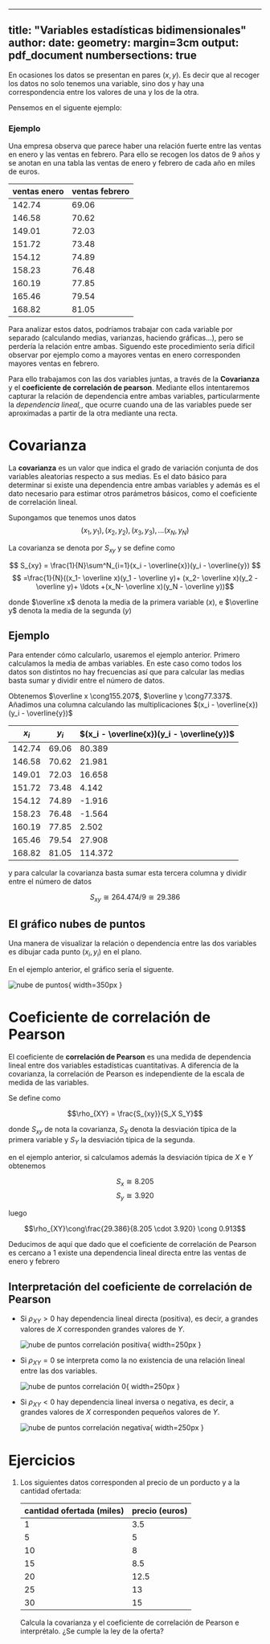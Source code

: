 
---
title: "Variables estadísticas bidimensionales"
author:
date:
geometry: margin=3cm
output: pdf_document
numbersections: true
---

En ocasiones los datos se presentan en pares $(x,y)$. Es decir que al recoger los datos no solo tenemos una variable, sino dos y hay una correspondencia entre los valores de una y los de la otra. 

Pensemos en el siguente ejemplo: 

### Ejemplo
Una empresa observa que parece haber una relación fuerte entre las ventas en enero y las ventas en febrero. Para ello se recogen los datos de 9 años y se anotan en una tabla las ventas de enero y febrero de cada año en miles de euros.

| ventas enero | ventas febrero  |
| ------ | ----- |
| 142.74 | 69.06 |
| 146.58 | 70.62 |
| 149.01 | 72.03 |
| 151.72 | 73.48 |
| 154.12 | 74.89 |
| 158.23 | 76.48 |
| 160.19 | 77.85 |
| 165.46 | 79.54 |
| 168.82 | 81.05 |

Para analizar estos datos, podríamos trabajar con cada variable por separado (calculando medias, varianzas, haciendo gráficas...), pero se perdería la relación entre ambas.  Siguendo este procedimiento sería dificil observar por ejemplo como a mayores ventas en enero corresponden mayores ventas en febrero.

Para ello trabajamos con las dos variables juntas, a través de la **Covarianza** y el **coeficiente de correlación de pearson**. Mediante ellos intentaremos capturar la relación de dependencia entre ambas variables, particularmente la *dependencia lineal,*, que ocurre cuando una de las variables puede ser aproximadas a partir de la otra mediante una recta.

# Covarianza

La **covarianza** es un valor que indica el grado de variación conjunta de dos variables aleatorias respecto a sus medias. Es el dato básico para determinar si existe una dependencia entre ambas variables y además es el dato necesario para estimar otros parámetros básicos, como el coeficiente de correlación lineal.

Supongamos que tenemos unos datos
$$(x_1, y_1), (x_2, y_2), (x_3,y_3), \ldots (x_N,y_N)$$

La covarianza se denota por $S_{xy}$ y se define como

$$ S_{xy} = \frac{1}{N}\sum^N_{i=1}(x_i - \overline{x})(y_i - \overline{y}) $$
$$ =\frac{1}{N}((x_1- \overline x)(y_1 - \overline y)+ (x_2- \overline x)(y_2 - \overline y)+ \ldots +(x_N- \overline x)(y_N - \overline y))$$

donde $\overline x$ denota la media de la primera variable ($x$), e $\overline y$ denota la media de la segunda ($y$) 

## Ejemplo
Para entender cómo calcularlo, usaremos el ejemplo anterior. Primero calculamos la media de ambas variables. En este caso como todos los datos son distintos no hay frecuencias así que para calcular las medias basta sumar y dividir entre el número de datos.

Obtenemos $\overline x \cong155.207$, $\overline y \cong77.337$. Añadimos una columna calculando las multiplicaciones $(x_i - \overline{x})(y_i - \overline{y})$

| $x_i$  | $y_i$  | $(x_i - \overline{x})(y_i - \overline{y})$ |
| ------ | ------ | ------------------------------------------ |
| 142.74 | 69.06 | 80.389                                     |
| 146.58 | 70.62 | 21.981                                     |
| 149.01 | 72.03 | 16.658                                     |
| 151.72 | 73.48 | 4.142                                      |
| 154.12 | 74.89 | -1.916                                     |
| 158.23 | 76.48 | -1.564                                     |
| 160.19 | 77.85 | 2.502                                      |
| 165.46 | 79.54 | 27.908                                     |
| 168.82 | 81.05 | 114.372                                    |

y para calcular la covarianza basta sumar esta tercera columna y dividir entre el número de datos

$$S_{xy} \cong 264.474/9 \cong 29.386$$

## El gráfico nubes de puntos

Una manera de visualizar la relación o dependencia entre las dos variables es dibujar cada punto $(x_i, y_i)$ en el plano. 

En el ejemplo anterior, el gráfico sería el siguente.

![nube de puntos](cloud.png){ width=350px }



# Coeficiente de correlación de Pearson

El coeficiente de **correlación de Pearson** es una medida de dependencia lineal entre dos variables estadísticas cuantitativas. A diferencia de la covarianza, la correlación de Pearson es independiente de la escala de medida de las variables. 

Se define como

$$\rho_{XY} = \frac{S_{xy}}{S_X S_Y}$$

donde $S_{xy}$ de nota la covarianza, $S_X$ denota la desviación típica de la primera variable y $S_Y$ la desviación típica de la segunda.


en el ejemplo anterior, si calculamos además la desviación típica de $X$ e $Y$ obtenemos

$$S_x \cong 8.205$$
$$S_y \cong 3.920$$

luego 

$$\rho_{XY}\cong\frac{29.386}{8.205 \cdot 3.920} \cong 0.913$$

Deducimos de aquí que dado que el coeficiente de correlación de Pearson es cercano a 1 existe una dependencia lineal directa entre las ventas de enero y febrero

## Interpretación del coeficiente de correlación de Pearson

- Si $\rho_{XY}>{0}$ hay dependencia lineal directa (positiva), es decir, a grandes valores de $X$ corresponden grandes valores de $Y$.

    ![nube de puntos correlación positiva](cloud.png){ width=250px }

- Si $\rho_{XY} ={0}$ se interpreta como la no existencia de una relación lineal entre las dos variables.

    ![nube de puntos correlación 0](cloud_cero.png){ width=250px }

- Si $\rho_{XY}<{0}$  hay dependencia lineal inversa o negativa, es decir, a grandes valores de $X$ corresponden pequeños valores de $Y$.

    ![nube de puntos correlación negativa](cloud_menos.png){ width=250px }


# Ejercicios

1. Los siguientes datos corresponden al precio de un porducto y a la cantidad ofertada:


    | cantidad  ofertada (miles)   |precio (euros) |
    | -------                      | ----------|
    | 1                            | 3.5       |
    | 5                            | 5         |
    | 10                           | 8         |
    | 15                           | 8.5       |
    | 20                           | 12.5      |
    | 25                           | 13        |
    | 30                           | 15        |

     Calcula la covarianza y el coeficiente de correlación de Pearson e interprétalo. ¿Se cumple la ley de la oferta?